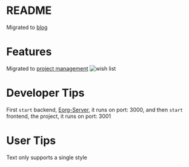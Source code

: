 # README

Migrated to [blog](https://zhangyadong.me/)

# Features

Migrated to [project management](https://github.com/zhyd1997/Eorg/projects)
![wish list](https://i.imgur.com/mc9xri8.png)

# Developer Tips
First `start` backend, [Eorg-Server](https://github.com/zhyd1997/Eorg-Server),
it runs on port: 3000, and then `start` frontend, the project, it runs on port:
3001

# User Tips
Text only supports a single style